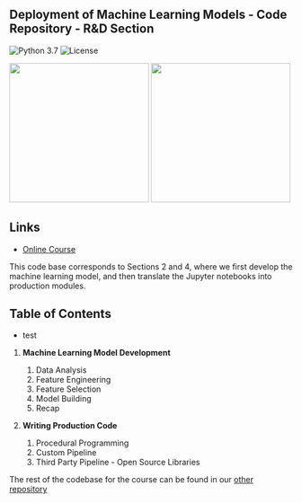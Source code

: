 ﻿## Deployment of Machine Learning Models - Code Repository - R&D Section

![Python 3.7](https://img.shields.io/badge/Python-3.7-blue.svg)
![License](https://img.shields.io/badge/Code%20License-MIT-blue.svg)

[<img src="./Logo.png" width="248">](https://www.udemy.com/course/deployment-of-machine-learning-models/?referralCode=D4FE5EA129FFD203CFF4)  [<img src="./trainindata.png" width="248">](https://www.trainindata.com)

## Links

- [Online Course](https://www.udemy.com/course/deployment-of-machine-learning-models/?referralCode=D4FE5EA129FFD203CFF4)

This code base corresponds to Sections 2 and 4, where we first develop the machine learning model, and then translate the Jupyter notebooks into production modules.

## Table of Contents
* test
1. **Machine Learning Model Development**
	1. Data Analysis
	2. Feature Engineering
	3. Feature Selection
	4. Model Building
	5. Recap

2. **Writing Production Code**
	1. Procedural Programming
	2. Custom Pipeline
    3. Third Party Pipeline - Open Source Libraries

The rest of the codebase for the course can be found in our [other repository](https://github.com/trainindata/deploying-machine-learning-models)
